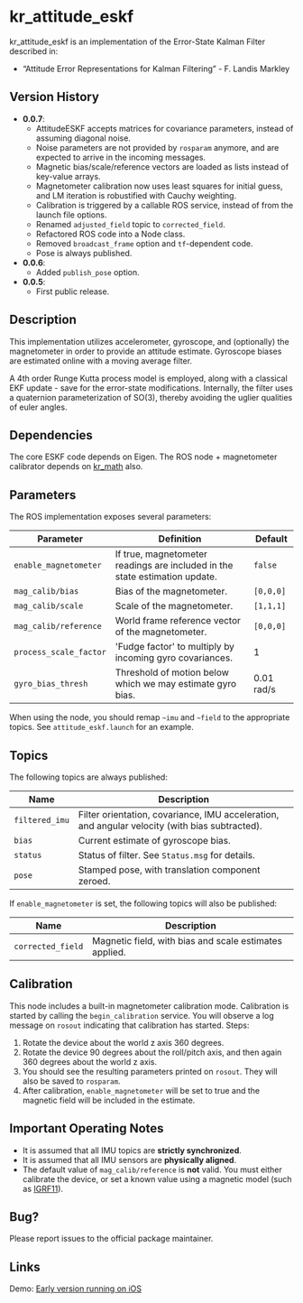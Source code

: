 # kr_attitude_eskf

kr_attitude_eskf is an implementation of the Error-State Kalman Filter described in:

* “Attitude Error Representations for Kalman Filtering” - F. Landis Markley

## Version History

* **0.0.7**:
  - AttitudeESKF accepts matrices for covariance parameters, instead of assuming diagonal noise.
  - Noise parameters are not provided by `rosparam` anymore, and are expected to arrive in the incoming messages.  
  - Magnetic bias/scale/reference vectors are loaded as lists instead of key-value arrays.
  - Magnetometer calibration now uses least squares for initial guess, and LM iteration is robustified with Cauchy weighting.
  - Calibration is triggered by a callable ROS service, instead of from the launch file options.
  - Renamed `adjusted_field` topic to `corrected_field`.
  - Refactored ROS code into a Node class.
  - Removed `broadcast_frame` option and `tf`-dependent code.
  - Pose is always published.
* **0.0.6**:
  - Added `publish_pose` option.
* **0.0.5**:
  - First public release.

## Description

This implementation utilizes accelerometer, gyroscope, and (optionally) the magnetometer in order to provide an attitude estimate. Gyroscope biases are estimated online with a moving average filter.

A 4th order Runge Kutta process model is employed, along with a classical EKF update - save for the error-state modifications. Internally, the filter uses a quaternion parameterization of SO(3), thereby avoiding the uglier qualities of euler angles.

## Dependencies

The core ESKF code depends on Eigen. The ROS node + magnetometer calibrator depends on [kr_math](https://github.com/KumarRobotics/kr_math) also.

## Parameters

The ROS implementation exposes several parameters:

|Parameter|Definition|Default|
|---|---|---|
|`enable_magnetometer`|If true, magnetometer readings are included in the state estimation update.|`false`|
|`mag_calib/bias`|Bias of the magnetometer.|`[0,0,0]`|
|`mag_calib/scale`|Scale of the magnetometer.|`[1,1,1]`|
|`mag_calib/reference`|World frame reference vector of the magnetometer.|`[0,0,0]`|
|`process_scale_factor`|'Fudge factor' to multiply by incoming gyro covariances.|1|
|`gyro_bias_thresh`|Threshold of motion below which we may estimate gyro bias.|0.01 rad/s|

When using the node, you should remap `~imu` and `~field` to the appropriate topics. See `attitude_eskf.launch` for an example.

## Topics

The following topics are always published:

|Name|Description|
|---|---|
|`filtered_imu`|Filter orientation, covariance, IMU acceleration, and angular velocity (with bias subtracted).|
|`bias`|Current estimate of gyroscope bias.|
|`status`|Status of filter. See `Status.msg` for details.|
|`pose`|Stamped pose, with translation component zeroed.|

If `enable_magnetometer` is set, the following topics will also be published:

|Name|Description|
|---|---|
|`corrected_field`|Magnetic field, with bias and scale estimates applied.|

## Calibration

This node includes a built-in magnetometer calibration mode. Calibration is started by calling the `begin_calibration` service. You will observe a log message on `rosout` indicating that calibration has started. Steps:

1. Rotate the device about the world z axis 360 degrees.
2. Rotate the device 90 degrees about the roll/pitch axis, and then again 360 degrees about the world z axis.
3. You should see the resulting parameters printed on `rosout`. They will also be saved to `rosparam`.
4. After calibration, `enable_magnetometer` will be set to true and the magnetic field will be included in the estimate.

## Important Operating Notes

* It is assumed that all IMU topics are **strictly synchronized**.
* It is assumed that all IMU sensors are **physically aligned**.
* The default value of `mag_calib/reference` is **not** valid. You must either calibrate the device, or set a known value using a magnetic model (such as [IGRF11](http://www.ngdc.noaa.gov/IAGA/vmod/igrf.html)).

## Bug?

Please report issues to the official package maintainer.

## Links

Demo: [Early version running on iOS](http://www.youtube.com/watch?v=ijK2ndEGBXA)
